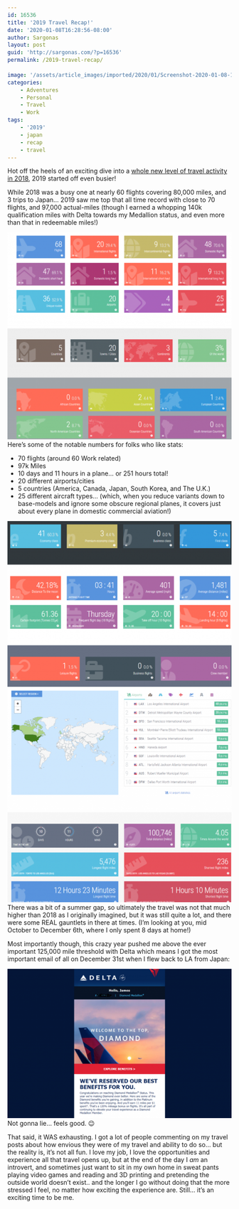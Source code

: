 ```yaml
---
id: 16536
title: '2019 Travel Recap!'
date: '2020-01-08T16:28:56-08:00'
author: Sargonas
layout: post
guid: 'http://sargonas.com/?p=16536'
permalink: /2019-travel-recap/

image: '/assets/article_images/imported/2020/01/Screenshot-2020-01-08-16.06.56-825x510.png'
categories:
    - Adventures
    - Personal
    - Travel
    - Work
tags:
    - '2019'
    - japan
    - recap
    - travel
---
```


Hot off the heels of an exciting dive into a [whole new level of travel activity in 2018](http://sargonas.com/2018-travel-recap/), 2019 started off even busier!   
  
While 2018 was a busy one at nearly 60 flights covering 80,000 miles, and 3 trips to Japan… 2019 saw me top that all time record with close to 70 flights, and 97,000 actual-miles (though I earned a whopping 140k qualification miles with Delta towards my Medallion status, and even more than that in redeemable miles!)

![](/assets/article_images/imported/2020/01/Screenshot-2020-01-08-16.06.03-1024x947.png)Here’s some of the notable numbers for folks who like stats:

- 70 flights (around 60 Work related)
- 97k Miles
- 10 days and 11 hours in a plane… or 251 hours total!
- 20 different airports/cities
- 5 countries (America, Canada, Japan, South Korea, and The U.K.)
- 25 different aircraft types… (which, when you reduce variants down to base-models and ignore some obscure regional planes, it covers just about every plane in domestic commercial aviation!)

![](/assets/article_images/imported/2020/01/Screenshot-2020-01-08-16.06.14-1024x757.png)![](/assets/article_images/imported/2020/01/Screenshot-2020-01-08-16.06.07-1024x979.png)There was a bit of a summer gap, so ultimately the travel was not that much higher than 2018 as I originally imagined, but it was still quite a lot, and there were some REAL gauntlets in there at times. (I’m looking at you, mid October to December 6th, where I only spent 8 days at home!)  
  
Most importantly though, this crazy year pushed me above the ever important 125,000 mile threshold with Delta which means I got the most important email of all on December 31st when I flew back to LA from Japan:

![](/assets/article_images/imported/2020/01/Annotation-2020-01-08-161915-1024x683.png)Not gonna lie… feels good. 😉  
  
That said, it WAS exhausting. I got a lot of people commenting on my travel posts about how envious they were of my travel and ability to do so… but the reality is, it’s not all fun. I love my job, I love the opportunities and experience all that travel opens up, but at the end of the day I *am* an introvert, and sometimes just want to sit in my own home in sweat pants playing video games and reading and 3D printing and pretending the outside world doesn’t exist.. and the longer I go without doing that the more stressed I feel, no matter how exciting the experience are. Still… it’s an exciting time to be me.